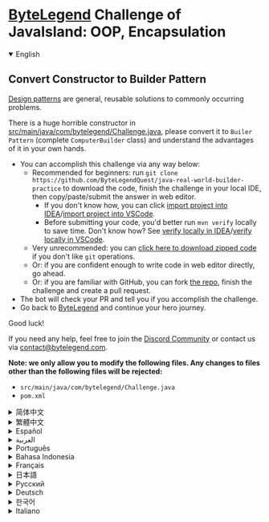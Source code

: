 # [ByteLegend](https://bytelegend.com) Challenge of JavaIsland: OOP, Encapsulation

<details open='true'>
<summary>English</summary>

## Convert Constructor to Builder Pattern

[Design patterns](https://en.wikipedia.org/wiki/Software_design_pattern) are general, reusable solutions to commonly occurring problems.

There is a huge horrible constructor in [src/main/java/com/bytelegend/Challenge.java](https://github.com/ByteLegendQuest/java-real-world-builder-practice/blob/main/src/main/java/com/bytelegend/Challenge.java), please convert it to `Builer Pattern` (complete `ComputerBuilder` class) and
understand the advantages of it in your own hands.

- You can accomplish this challenge via any way below:
  - Recommended for beginners: run `git clone https://github.com/ByteLegendQuest/java-real-world-builder-practice` to download the code,
    finish the challenge in your local IDE, then copy/paste/submit the answer in web editor.
    - If you don't know how, you can click [import project into IDEA](https://github.com/ByteLegendQuest/java-real-world-builder-practice/blob/main/docs/en/clone-and-import.md)/[import project into VSCode](https://github.com/ByteLegendQuest/java-real-world-builder-practice/blob/main/docs/en/clone-and-import-vscode.md).
    - Before submitting your code, you'd better run `mvn verify` locally to save time. Don't know how? See [verify locally in IDEA](https://github.com/ByteLegendQuest/java-real-world-builder-practice/blob/main/docs/en/run-mvn-verify-idea.md)/[verify locally in VSCode](https://github.com/ByteLegendQuest/java-real-world-builder-practice/blob/main/docs/en/run-mvn-verify-vscode.md).
  - Very unrecommended: you can [click here to download zipped code](https://codeload.github.com/ByteLegendQuest/java-real-world-builder-practice/zip/refs/heads/main) if you don't like `git` operations.
  - Or: if you are confident enough to write code in web editor directly, go ahead.
  - Or: if you are familiar with GitHub, you can fork [the repo](https://github.com/ByteLegendQuest/java-real-world-builder-practice), finish the challenge and create a pull request.
- The bot will check your PR and tell you if you accomplish the challenge.
- Go back to [ByteLegend](https://bytelegend.com) and continue your hero journey.

Good luck!

If you need any help, feel free to join the [Discord Community](https://discord.gg/35RreUUGWt) or contact us via [contact@bytelegend.com](mailto:contact@bytelegend.com).

**Note: we only allow you to modify the following files.
Any changes to files other than the following files will be rejected:**

- `src/main/java/com/bytelegend/Challenge.java`
- `pom.xml`

</details>

<details>
<summary>简体中文</summary>

## 使用真实世界中的<ruby>建造者模式<rt>Builder Pattern</rt></ruby>

`建造者模式`在真实世界中被广泛使用，[src/main/java/com/bytelegend/Challenge.java](https://github.com/ByteLegendQuest/java-real-world-builder-practice/blob/main/src/main/java/com/bytelegend/Challenge.java)中的`createPutObjectRequest`方法。

[设计模式](https://zh.wikipedia.org/wiki/%E8%AE%BE%E8%AE%A1%E6%A8%A1%E5%BC%8F_(%E8%AE%A1%E7%AE%97%E6%9C%BA)的出现是为了解决一些特定问题。

[src/main/java/com/bytelegend/Challenge.java](https://github.com/ByteLegendQuest/java-real-world-builder-practice/blob/main/src/main/java/com/bytelegend/Challenge.java)中现在包含一个巨大无比的构造器，请将其改写为建造者模式（完成`ComputerBuilder`类），在亲自动手实践的过程中体会一下建造者模式的好处。

- 你可以使用以下任意一种方法完成挑战：
  - 初学者推荐：运行`git clone https://git.bytelegend.com/ByteLegendQuest/java-real-world-builder-practice`将代码下载到本地，在本地使用IDE调试完成后复制到网页编辑器里提交。
    - 如果你不知道怎么做，可以点击[导入IDEA](https://github.com/ByteLegendQuest/java-real-world-builder-practice/blob/main/docs/zh_hans/clone-and-import.md)/[导入VSCode](https://github.com/ByteLegendQuest/java-real-world-builder-practice/blob/main/docs/zh_hans/clone-and-import-vscode.md)。
    - 在提交之前，你最好先在本地运行`mvn verify`验证一下答案，以节约时间。不知道如何做？请查看[在IDEA中本地验证](https://github.com/ByteLegendQuest/java-real-world-builder-practice/blob/main/docs/zh_hans/run-mvn-verify-idea.md)/[在VSCode中本地验证](https://github.com/ByteLegendQuest/java-real-world-builder-practice/blob/main/docs/zh_hans/run-mvn-verify-vscode.md)。
  - 非常不推荐：如果你实在不喜欢`git`命令行操作，你可以[点击这里直接下载打包好的代码](https://ghcodeload.bytelegend.com/ByteLegendQuest/java-real-world-builder-practice/zip/refs/heads/main)。
  - 或者：如果你非常自信不需要下载代码到本地调试，可以使用网页编辑器直接提交。
  - 或者：如果你对GitHub非常熟悉，你可以fork[这个仓库](https://github.com/ByteLegendQuest/java-real-world-builder-practice)、完成挑战后，创建一个Pull Request。
- 机器人将会检查你的答案，告诉你你是否通过了挑战。
- 回到[字节传说](https://bytelegend.com)，然后继续你的英雄旅程。

祝你好运！

如果你需要任何帮助，欢迎加入官方玩家QQ群（在[首页](https://bytelegend.com)右下角的`联系 & 关于`菜单里可以找到入群方式）或者[Discord社区](https://discord.gg/PvmqK3hF)，或email至[contact@bytelegend.com](mailto:contact@bytelegend.com)。

**注意：我们只允许您修改以下文件，任何对其他文件的修改都会被拒绝：**

- `src/main/java/com/bytelegend/Challenge.java`
- `pom.xml`

</details>

<details>
<summary>繁體中文</summary>

將構造函數轉換為生成器模式
-------------

[設計模式](https://en.wikipedia.org/wiki/Software_design_pattern)是針對常見問題的通用、可重用的解決方案。

在[src/main/java/com/bytelegend/Challenge.java](https://github.com/ByteLegendQuest/java-real-world-builder-practice/blob/main/src/main/java/com/bytelegend/Challenge.java)中有一個巨大的可怕的構造函數，請將其轉換為`Builer Pattern` （完整的`ComputerBuilder`類）並了解它的優點在你自己的手中。

-   您可以通過以下任何方式完成此挑戰：
    -   推薦給初學者：運行`git clone https://github.com/ByteLegendQuest/java-real-world-builder-practice`下載代碼，在本地 IDE 中完成挑戰，然後在網頁編輯器中復制/粘貼/提交答案.
        -   如果你不知道怎麼做，你可以點擊[import project into IDEA](https://github.com/ByteLegendQuest/java-real-world-builder-practice/blob/main/docs/en/clone-and-import.md) / [import project into VSCode](https://github.com/ByteLegendQuest/java-real-world-builder-practice/blob/main/docs/en/clone-and-import-vscode.md) 。
        -   在提交代碼之前，您最好在本地運行`mvn verify`以節省時間。不知道怎麼樣？請參閱[在 IDEA](https://github.com/ByteLegendQuest/java-real-world-builder-practice/blob/main/docs/en/run-mvn-verify-idea.md) [中進行本地驗證/在 VSCode 中進行本地驗證](https://github.com/ByteLegendQuest/java-real-world-builder-practice/blob/main/docs/en/run-mvn-verify-vscode.md)。
    -   非常不推薦：如果你不喜歡`git`操作，可以[點擊這裡下載壓縮代碼](https://codeload.github.com/ByteLegendQuest/java-real-world-builder-practice/zip/refs/heads/main)。
    -   或者：如果您有足夠的信心直接在 Web 編輯器中編寫代碼，請繼續。
    -   或者：如果你熟悉 GitHub，你可以 fork[倉庫](https://github.com/ByteLegendQuest/java-real-world-builder-practice)，完成挑戰並創建一個拉取請求。
-   機器人會檢查你的 PR 並告訴你是否完成了挑戰。
-   回到[ByteLegend](https://bytelegend.com)繼續你的英雄之旅。

祝你好運！

如果您需要任何幫助，請隨時加入[Discord 社區](https://discord.gg/35RreUUGWt)或通過[contact@bytelegend.com](mailto:contact@bytelegend.com)聯繫我們。

**注意：我們只允許您修改以下文件。對以下文件以外的文件的任何更改都將被拒絕：**

-   `src/main/java/com/bytelegend/Challenge.java`
-   `pom.xml`
</details>

<details>
<summary>Español</summary>

Convertir constructor en patrón constructor
-------------------------------------------

Los [patrones de diseño](https://en.wikipedia.org/wiki/Software_design_pattern) son soluciones generales y reutilizables para problemas comunes.

Hay un enorme y horrible constructor en [src/main/java/com/bytelegend/Challenge.java](https://github.com/ByteLegendQuest/java-real-world-builder-practice/blob/main/src/main/java/com/bytelegend/Challenge.java) , conviértalo a `Builer Pattern` (clase completa de `ComputerBuilder` ) y comprenda sus ventajas en sus propias manos.

-   Puede lograr este desafío de cualquier manera a continuación:
    -   Recomendado para principiantes: ejecute `git clone https://github.com/ByteLegendQuest/java-real-world-builder-practice` para descargar el código, termine el desafío en su IDE local, luego copie/pegue/envíe la respuesta en el editor web .
        -   Si no sabe cómo hacerlo, puede hacer clic en [importar proyecto a IDEA](https://github.com/ByteLegendQuest/java-real-world-builder-practice/blob/main/docs/en/clone-and-import.md) / [importar proyecto a VSCode](https://github.com/ByteLegendQuest/java-real-world-builder-practice/blob/main/docs/en/clone-and-import-vscode.md) .
        -   Antes de enviar su código, es mejor que ejecute `mvn verify` localmente para ahorrar tiempo. ¿No sabes cómo? Ver [verificar localmente en IDEA](https://github.com/ByteLegendQuest/java-real-world-builder-practice/blob/main/docs/en/run-mvn-verify-idea.md) / [verificar localmente en VSCode](https://github.com/ByteLegendQuest/java-real-world-builder-practice/blob/main/docs/en/run-mvn-verify-vscode.md) .
    -   Muy poco recomendado: puede [hacer clic aquí para descargar el código comprimido](https://codeload.github.com/ByteLegendQuest/java-real-world-builder-practice/zip/refs/heads/main) si no le gustan las operaciones de `git` .
    -   O: si tiene la confianza suficiente para escribir código en el editor web directamente, adelante.
    -   O: si está familiarizado con GitHub, puede bifurcar [el repositorio](https://github.com/ByteLegendQuest/java-real-world-builder-practice) , finalizar el desafío y crear una solicitud de extracción.
-   El bot verificará tu PR y te dirá si logras el desafío.
-   Regrese a [ByteLegend](https://bytelegend.com) y continúe su viaje de héroe.

¡Buena suerte!

Si necesita ayuda, no dude en unirse a la [comunidad de Discord](https://discord.gg/35RreUUGWt) o contáctenos a través de [contact@bytelegend.com](mailto:contact@bytelegend.com) .

**Nota: solo le permitimos modificar los siguientes archivos. Cualquier cambio en los archivos que no sean los siguientes archivos será rechazado:**

-   `src/main/java/com/bytelegend/Challenge.java`
-   `pom.xml`
</details>

<details>
<summary>العربية</summary>

تحويل منشئ إلى نموذج منشئ
-------------------------

[أنماط التصميم](https://en.wikipedia.org/wiki/Software_design_pattern) هي حلول عامة قابلة لإعادة الاستخدام للمشاكل الشائعة الحدوث.

يوجد مُنشئ فظيع ضخم في [src / main / java / com / bytelegend / Challenge.java](https://github.com/ByteLegendQuest/java-real-world-builder-practice/blob/main/src/main/java/com/bytelegend/Challenge.java) ، يرجى تحويله إلى `Builer Pattern` (فئة كاملة من مُنشئ `ComputerBuilder` ) وفهم مزاياها بين يديك.

-   يمكنك إنجاز هذا التحدي بأي طريقة أدناه:
    -   موصى به للمبتدئين: قم بتشغيل `git clone https://github.com/ByteLegendQuest/java-real-world-builder-practice` لتنزيل الكود ، وإنهاء التحدي في IDE المحلي الخاص بك ، ثم نسخ / لصق / إرسال الإجابة في محرر الويب .
        -   إذا كنت لا تعرف كيف يمكنك النقر فوق [استيراد مشروع إلى IDEA](https://github.com/ByteLegendQuest/java-real-world-builder-practice/blob/main/docs/en/clone-and-import.md) / [استيراد مشروع إلى VSCode](https://github.com/ByteLegendQuest/java-real-world-builder-practice/blob/main/docs/en/clone-and-import-vscode.md) .
        -   قبل إرسال التعليمات البرمجية الخاصة بك ، من الأفضل تشغيل `mvn verify` محليًا لتوفير الوقت. لا أعرف كيف؟ انظر [التحقق محليًا في IDEA](https://github.com/ByteLegendQuest/java-real-world-builder-practice/blob/main/docs/en/run-mvn-verify-idea.md) / [تحقق محليًا في VSCode](https://github.com/ByteLegendQuest/java-real-world-builder-practice/blob/main/docs/en/run-mvn-verify-vscode.md) .
    -   غير موصى به على الإطلاق: يمكنك [النقر هنا لتنزيل رمز مضغوط](https://codeload.github.com/ByteLegendQuest/java-real-world-builder-practice/zip/refs/heads/main) إذا كنت لا تحب عمليات `git` .
    -   أو: إذا كنت واثقًا بدرجة كافية من كتابة التعليمات البرمجية في محرر الويب مباشرةً ، فابدأ.
    -   أو: إذا كنت معتادًا على GitHub ، فيمكنك تفرع [الريبو](https://github.com/ByteLegendQuest/java-real-world-builder-practice) وإنهاء التحدي وإنشاء طلب سحب.
-   سيتحقق الروبوت من العلاقات العامة الخاصة بك ويخبرك إذا أنجزت التحدي.
-   ارجع إلى [ByteLegend وتابع](https://bytelegend.com) رحلة بطلك.

حظا طيبا وفقك الله!

إذا كنت بحاجة إلى أي مساعدة ، فلا تتردد في الانضمام إلى [مجتمع Discord](https://discord.gg/35RreUUGWt) أو الاتصال بنا عبر [contact@bytelegend.com](mailto:contact@bytelegend.com) .

**ملاحظة: نسمح لك فقط بتعديل الملفات التالية. سيتم رفض أي تغييرات يتم إجراؤها على الملفات بخلاف الملفات التالية:**

-   `src/main/java/com/bytelegend/Challenge.java`
-   `pom.xml`
</details>

<details>
<summary>Português</summary>

Converter construtor para padrão de construtor
----------------------------------------------

[Padrões de projeto](https://en.wikipedia.org/wiki/Software_design_pattern) são soluções gerais e reutilizáveis para problemas comuns.

Existe um construtor enorme e horrível em [src/main/java/com/bytelegend/Challenge.java](https://github.com/ByteLegendQuest/java-real-world-builder-practice/blob/main/src/main/java/com/bytelegend/Challenge.java) , por favor converta-o para `Builer Pattern` (classe `ComputerBuilder` completa) e entenda as vantagens dele em suas próprias mãos.

-   Você pode realizar esse desafio de qualquer maneira abaixo:
    -   Recomendado para iniciantes: execute `git clone https://github.com/ByteLegendQuest/java-real-world-builder-practice` para baixar o código, conclua o desafio em seu IDE local e copie/cole/envie a resposta no editor da web .
        -   Se você não sabe como, você pode clicar em [importar projeto para IDEA](https://github.com/ByteLegendQuest/java-real-world-builder-practice/blob/main/docs/en/clone-and-import.md) / [importar projeto para VSCode](https://github.com/ByteLegendQuest/java-real-world-builder-practice/blob/main/docs/en/clone-and-import-vscode.md) .
        -   Antes de enviar seu código, é melhor você executar `mvn verify` localmente para economizar tempo. Não sei como? Consulte [verificar localmente em IDEA](https://github.com/ByteLegendQuest/java-real-world-builder-practice/blob/main/docs/en/run-mvn-verify-idea.md) / [verificar localmente em VSCode](https://github.com/ByteLegendQuest/java-real-world-builder-practice/blob/main/docs/en/run-mvn-verify-vscode.md) .
    -   Muito não recomendado: você pode [clicar aqui para baixar o código zipado](https://codeload.github.com/ByteLegendQuest/java-real-world-builder-practice/zip/refs/heads/main) se não gostar das operações do `git` .
    -   Ou: se você estiver confiante o suficiente para escrever código diretamente no editor web, vá em frente.
    -   Ou: se você estiver familiarizado com o GitHub, você pode bifurcar [o repo](https://github.com/ByteLegendQuest/java-real-world-builder-practice) , finalizar o desafio e criar um pull request.
-   O bot verificará seu PR e informará se você cumpriu o desafio.
-   Volte para [ByteLegend](https://bytelegend.com) e continue sua jornada de herói.

Boa sorte!

Se precisar de ajuda, sinta-se à vontade para se juntar à [Comunidade Discord](https://discord.gg/35RreUUGWt) ou entre em contato conosco via [contact@bytelegend.com](mailto:contact@bytelegend.com) .

**Nota: só permitimos que você modifique os seguintes arquivos. Quaisquer alterações em arquivos que não sejam os arquivos a seguir serão rejeitadas:**

-   `src/main/java/com/bytelegend/Challenge.java`
-   `pom.xml`
</details>

<details>
<summary>Bahasa Indonesia</summary>

Konversikan Konstruktor ke Pola Pembangun
-----------------------------------------

[Pola desain](https://en.wikipedia.org/wiki/Software_design_pattern) adalah solusi umum yang dapat digunakan kembali untuk masalah yang sering terjadi.

Ada konstruktor besar yang mengerikan di [src/main/Java/com/bytelegend/Challenge.java](https://github.com/ByteLegendQuest/java-real-world-builder-practice/blob/main/src/main/java/com/bytelegend/Challenge.java) , harap ubah ke `Builer Pattern` (kelas `ComputerBuilder` lengkap) dan pahami kelebihannya di tangan Anda sendiri.

-   Anda dapat menyelesaikan tantangan ini melalui cara apa pun di bawah ini:
    -   Direkomendasikan untuk pemula: jalankan `git clone https://github.com/ByteLegendQuest/java-real-world-builder-practice` untuk mengunduh kode, selesaikan tantangan di IDE lokal Anda, lalu salin/tempel/kirim jawabannya di editor web .
        -   Jika Anda tidak tahu caranya, Anda bisa mengklik [import project into IDEA](https://github.com/ByteLegendQuest/java-real-world-builder-practice/blob/main/docs/en/clone-and-import.md) / [import project into VSCode](https://github.com/ByteLegendQuest/java-real-world-builder-practice/blob/main/docs/en/clone-and-import-vscode.md) .
        -   Sebelum mengirimkan kode Anda, Anda sebaiknya menjalankan `mvn verify` secara lokal untuk menghemat waktu. Tidak tahu bagaimana? Lihat [verifikasi secara lokal di IDEA](https://github.com/ByteLegendQuest/java-real-world-builder-practice/blob/main/docs/en/run-mvn-verify-idea.md) / [verifikasi secara lokal di VSCode](https://github.com/ByteLegendQuest/java-real-world-builder-practice/blob/main/docs/en/run-mvn-verify-vscode.md) .
    -   Sangat tidak direkomendasikan: Anda dapat [mengklik di sini untuk mengunduh kode zip](https://codeload.github.com/ByteLegendQuest/java-real-world-builder-practice/zip/refs/heads/main) jika Anda tidak menyukai operasi `git` .
    -   Atau: jika Anda cukup percaya diri untuk menulis kode di editor web secara langsung, silakan.
    -   Atau: jika Anda terbiasa dengan GitHub, Anda dapat melakukan fork [repo](https://github.com/ByteLegendQuest/java-real-world-builder-practice) , menyelesaikan tantangan, dan membuat permintaan tarik.
-   Bot akan memeriksa PR Anda dan memberi tahu Anda jika Anda menyelesaikan tantangan.
-   Kembali ke [ByteLegend](https://bytelegend.com) dan lanjutkan perjalanan pahlawan Anda.

Semoga berhasil!

Jika Anda memerlukan bantuan, jangan ragu untuk bergabung dengan [Komunitas Discord](https://discord.gg/35RreUUGWt) atau hubungi kami melalui [contact@bytelegend.com](mailto:contact@bytelegend.com) .

**Catatan: kami hanya mengizinkan Anda untuk mengubah file berikut. Setiap perubahan pada file selain file berikut akan ditolak:**

-   `src/main/java/com/bytelegend/Challenge.java`
-   `pom.xml`
</details>

<details>
<summary>Français</summary>

Convertir le constructeur en modèle de constructeur
---------------------------------------------------

Les [modèles de conception](https://en.wikipedia.org/wiki/Software_design_pattern) sont des solutions générales et réutilisables à des problèmes courants.

Il y a un énorme constructeur horrible dans [src/main/java/com/bytelegend/Challenge.java](https://github.com/ByteLegendQuest/java-real-world-builder-practice/blob/main/src/main/java/com/bytelegend/Challenge.java) , veuillez le convertir en `Builer Pattern` (classe `ComputerBuilder` complète) et en comprendre les avantages entre vos propres mains.

-   Vous pouvez accomplir ce défi de n'importe quelle manière ci-dessous:
    -   Recommandé pour les débutants : exécutez `git clone https://github.com/ByteLegendQuest/java-real-world-builder-practice` pour télécharger le code, terminez le défi dans votre IDE local, puis copiez/collez/soumettez la réponse dans l'éditeur Web .
        -   Si vous ne savez pas comment, vous pouvez cliquer sur [importer le projet dans IDEA](https://github.com/ByteLegendQuest/java-real-world-builder-practice/blob/main/docs/en/clone-and-import.md) / [importer le projet dans VSCode](https://github.com/ByteLegendQuest/java-real-world-builder-practice/blob/main/docs/en/clone-and-import-vscode.md) .
        -   Avant de soumettre votre code, vous feriez mieux d'exécuter `mvn verify` localement pour gagner du temps. Vous ne savez pas comment ? Voir [vérifier localement dans IDEA](https://github.com/ByteLegendQuest/java-real-world-builder-practice/blob/main/docs/en/run-mvn-verify-idea.md) / [vérifier localement dans VSCode](https://github.com/ByteLegendQuest/java-real-world-builder-practice/blob/main/docs/en/run-mvn-verify-vscode.md) .
    -   Très déconseillé : vous pouvez [cliquer ici pour télécharger le code compressé](https://codeload.github.com/ByteLegendQuest/java-real-world-builder-practice/zip/refs/heads/main) si vous n'aimez pas les opérations `git` .
    -   Ou : si vous êtes suffisamment confiant pour écrire du code directement dans l'éditeur Web, continuez.
    -   Ou : si vous êtes familier avec GitHub, vous pouvez forker [le dépôt](https://github.com/ByteLegendQuest/java-real-world-builder-practice) , terminer le défi et créer une demande d'extraction.
-   Le bot vérifiera votre PR et vous dira si vous accomplissez le défi.
-   Retournez à [ByteLegend](https://bytelegend.com) et continuez votre voyage de héros.

Bonne chance!

Si vous avez besoin d'aide, n'hésitez pas à rejoindre la [communauté Discord](https://discord.gg/35RreUUGWt) ou à nous contacter via [contact@bytelegend.com](mailto:contact@bytelegend.com) .

**Remarque : nous vous autorisons uniquement à modifier les fichiers suivants. Toute modification de fichiers autres que les fichiers suivants sera rejetée :**

-   `src/main/java/com/bytelegend/Challenge.java`
-   `pom.xml`
</details>

<details>
<summary>日本語</summary>

コンストラクターをビルダーパターンに変換する
----------------------

[デザインパターン](https://en.wikipedia.org/wiki/Software_design_pattern)は、一般的に発生する問題に対する一般的な再利用可能なソリューションです。

[src / main / java / com / bytelegend / Challenge.java](https://github.com/ByteLegendQuest/java-real-world-builder-practice/blob/main/src/main/java/com/bytelegend/Challenge.java)には巨大な恐ろしいコンストラクタがあります。それを`Builer Pattern` （完全な`ComputerBuilder`クラス）に変換して、自分の手でその利点を理解してください。

-   この課題は、以下のいずれかの方法で達成できます。
    -   初心者に推奨： `git clone https://github.com/ByteLegendQuest/java-real-world-builder-practice`を実行してコードをダウンロードし、ローカルIDEでチャレンジを終了してから、Webエディターで回答をコピー/貼り付け/送信します。
        -   方法がわからない場合は、\[ [プロジェクトをIDEAにインポート](https://github.com/ByteLegendQuest/java-real-world-builder-practice/blob/main/docs/en/clone-and-import.md)\]/\[ [プロジェクトをVSCodeにインポート](https://github.com/ByteLegendQuest/java-real-world-builder-practice/blob/main/docs/en/clone-and-import-vscode.md)\]をクリックできます。
        -   コードを送信する前に、時間を節約するためにローカルで`mvn verify`実行することをお勧めします。方法がわかりませんか？ [IDEAでローカルに](https://github.com/ByteLegendQuest/java-real-world-builder-practice/blob/main/docs/en/run-mvn-verify-idea.md)[検証する/VSCodeでローカルに](https://github.com/ByteLegendQuest/java-real-world-builder-practice/blob/main/docs/en/run-mvn-verify-vscode.md)検証するを参照してください。
    -   非常に推奨されていません`git`操作が気に入らない場合は、 [ここをクリックしてzipコードをダウンロード](https://codeload.github.com/ByteLegendQuest/java-real-world-builder-practice/zip/refs/heads/main)できます。
    -   または：Webエディターで直接コードを記述できる自信がある場合は、先に進んでください。
    -   または：GitHubに精通している場合は[、リポジトリ](https://github.com/ByteLegendQuest/java-real-world-builder-practice)をフォークしてチャレンジを終了し、プルリクエストを作成できます。
-   ボットはPRをチェックし、チャレンジを達成したかどうかを通知します。
-   [ByteLegend](https://bytelegend.com)に戻り、ヒーローの旅を続けてください。

幸運を！

ヘルプが必要な場合は、 [Discordコミュニティ](https://discord.gg/35RreUUGWt)に参加するか、contact [@bytelegend.com](mailto:contact@bytelegend.com)からお問い合わせください。

**注：変更できるのは次のファイルのみです。次のファイル以外のファイルへの変更は拒否されます。**

-   `src/main/java/com/bytelegend/Challenge.java`
-   `pom.xml`
</details>

<details>
<summary>Русский</summary>

Преобразование конструктора в шаблон построителя
------------------------------------------------

[Шаблоны проектирования](https://en.wikipedia.org/wiki/Software_design_pattern) — это общие, многократно используемые решения часто возникающих проблем.

В [src/main/java/com/bytelegend/Challenge.java](https://github.com/ByteLegendQuest/java-real-world-builder-practice/blob/main/src/main/java/com/bytelegend/Challenge.java) есть огромный ужасный конструктор, пожалуйста, преобразуйте его в `Builer Pattern` (полный класс `ComputerBuilder` ) и поймите его преимущества своими руками.

-   Вы можете выполнить эту задачу любым способом, указанным ниже:
    -   Рекомендуется для начинающих: запустите `git clone https://github.com/ByteLegendQuest/java-real-world-builder-practice` , чтобы загрузить код, завершите задание в локальной среде IDE, затем скопируйте/вставьте/отправьте ответ в веб-редакторе. .
        -   Если вы не знаете как, вы можете нажать [импортировать проект в IDEA](https://github.com/ByteLegendQuest/java-real-world-builder-practice/blob/main/docs/en/clone-and-import.md) / [импортировать проект в VSCode](https://github.com/ByteLegendQuest/java-real-world-builder-practice/blob/main/docs/en/clone-and-import-vscode.md) .
        -   Перед отправкой кода вам лучше запустить `mvn verify` локально, чтобы сэкономить время. Не знаете как? См. « [Проверить локально в IDEA](https://github.com/ByteLegendQuest/java-real-world-builder-practice/blob/main/docs/en/run-mvn-verify-idea.md) / [проверить локально в VSCode»](https://github.com/ByteLegendQuest/java-real-world-builder-practice/blob/main/docs/en/run-mvn-verify-vscode.md) .
    -   Крайне не рекомендуется: вы можете [нажать здесь, чтобы загрузить заархивированный код](https://codeload.github.com/ByteLegendQuest/java-real-world-builder-practice/zip/refs/heads/main) , если вам не нравятся операции `git` .
    -   Или: если вы достаточно уверены, чтобы писать код напрямую в веб-редакторе, вперед.
    -   Или: если вы знакомы с GitHub, вы можете разветвить [репозиторий](https://github.com/ByteLegendQuest/java-real-world-builder-practice) , выполнить задание и создать запрос на включение.
-   Бот проверит ваш PR и сообщит, выполнили ли вы задание.
-   Вернитесь в [ByteLegend](https://bytelegend.com) и продолжайте свое героическое путешествие.

Удачи!

Если вам нужна помощь, присоединяйтесь к [сообществу Discord](https://discord.gg/35RreUUGWt) или свяжитесь с нами по [адресу contact@bytelegend.com](mailto:contact@bytelegend.com) .

**Примечание: мы разрешаем вам изменять только следующие файлы. Любые изменения в файлах, кроме следующих файлов, будут отклонены:**

-   `src/main/java/com/bytelegend/Challenge.java`
-   `pom.xml`
</details>

<details>
<summary>Deutsch</summary>

Konvertieren Sie den Konstruktor in das Builder-Muster
------------------------------------------------------

[Entwurfsmuster](https://en.wikipedia.org/wiki/Software_design_pattern) sind allgemeine, wiederverwendbare Lösungen für häufig auftretende Probleme.

Es gibt einen riesigen schrecklichen Konstruktor in [src/main/java/com/bytelegend/Challenge.java](https://github.com/ByteLegendQuest/java-real-world-builder-practice/blob/main/src/main/java/com/bytelegend/Challenge.java) , konvertieren Sie ihn bitte in ein `Builer Pattern` (vollständige `ComputerBuilder` -Klasse) und verstehen Sie die Vorteile davon in Ihren eigenen Händen.

-   Sie können diese Herausforderung auf eine der folgenden Arten meistern:
    -   Empfohlen für Anfänger: Führen Sie `git clone https://github.com/ByteLegendQuest/java-real-world-builder-practice` aus, um den Code herunterzuladen, beenden Sie die Herausforderung in Ihrer lokalen IDE und kopieren/fügen Sie dann die Antwort im Web-Editor ein/übermitteln Sie sie .
        -   Wenn Sie nicht wissen wie, können Sie auf [Projekt in IDEA](https://github.com/ByteLegendQuest/java-real-world-builder-practice/blob/main/docs/en/clone-and-import.md) [importieren / Projekt in VSCode importieren klicken](https://github.com/ByteLegendQuest/java-real-world-builder-practice/blob/main/docs/en/clone-and-import-vscode.md) .
        -   Bevor Sie Ihren Code einreichen, sollten Sie `mvn verify` besser lokal ausführen, um Zeit zu sparen. Sie wissen nicht wie? Siehe [Lokal verifizieren in IDEA](https://github.com/ByteLegendQuest/java-real-world-builder-practice/blob/main/docs/en/run-mvn-verify-idea.md) / [Lokal verifizieren in VSCode](https://github.com/ByteLegendQuest/java-real-world-builder-practice/blob/main/docs/en/run-mvn-verify-vscode.md) .
    -   Sehr nicht zu empfehlen: Sie können [hier klicken, um den gezippten Code herunterzuladen,](https://codeload.github.com/ByteLegendQuest/java-real-world-builder-practice/zip/refs/heads/main) wenn Sie `git` -Operationen nicht mögen.
    -   Oder: Wenn Sie sicher genug sind, Code direkt im Web-Editor zu schreiben, fahren Sie fort.
    -   Oder: Wenn Sie sich mit GitHub auskennen, können Sie [das Repo forken](https://github.com/ByteLegendQuest/java-real-world-builder-practice) , die Challenge beenden und einen Pull-Request erstellen.
-   Der Bot überprüft Ihre PR und teilt Ihnen mit, ob Sie die Herausforderung meistern.
-   Gehen Sie zurück zu [ByteLegend](https://bytelegend.com) und setzen Sie Ihre Heldenreise fort.

Viel Glück!

Wenn Sie Hilfe benötigen, können Sie sich gerne der [Discord Community](https://discord.gg/35RreUUGWt) anschließen oder uns über [contact@bytelegend.com kontaktieren](mailto:contact@bytelegend.com) .

**Hinweis: Wir erlauben Ihnen nur, die folgenden Dateien zu ändern. Alle Änderungen an anderen Dateien als den folgenden Dateien werden abgelehnt:**

-   `src/main/java/com/bytelegend/Challenge.java`
-   `pom.xml`
</details>

<details>
<summary>한국어</summary>

생성자를 빌더 패턴으로 변환
---------------

[디자인 패턴](https://en.wikipedia.org/wiki/Software_design_pattern) 은 일반적으로 발생하는 문제에 대한 일반적이고 재사용 가능한 솔루션입니다.

[src/main/java/com/bytelegend/Challenge.java](https://github.com/ByteLegendQuest/java-real-world-builder-practice/blob/main/src/main/java/com/bytelegend/Challenge.java) 에 거대한 생성자가 있습니다. 이를 `Builer Pattern` (완전한 `ComputerBuilder` 클래스)으로 변환하고 그 이점을 직접 이해하십시오.

-   아래 방법을 통해 이 챌린지를 완료할 수 있습니다.
    -   초보자를 위한 권장 사항: `git clone https://github.com/ByteLegendQuest/java-real-world-builder-practice` 를 실행하여 코드를 다운로드하고 로컬 IDE에서 챌린지를 완료한 다음 웹 편집기에서 답변을 복사/붙여넣기/제출하십시오. .
        -   방법을 모르는 경우 [프로젝트를 IDEA로](https://github.com/ByteLegendQuest/java-real-world-builder-practice/blob/main/docs/en/clone-and-import.md) [가져오기 / 프로젝트를 VSCode로 가져](https://github.com/ByteLegendQuest/java-real-world-builder-practice/blob/main/docs/en/clone-and-import-vscode.md) 오기를 클릭할 수 있습니다.
        -   코드를 제출하기 전에 시간을 절약하기 위해 로컬에서 `mvn verify` 를 실행하는 것이 좋습니다. 방법을 모르십니까? [IDEA에서 로컬로](https://github.com/ByteLegendQuest/java-real-world-builder-practice/blob/main/docs/en/run-mvn-verify-idea.md) [확인/VSCode에서 로컬로](https://github.com/ByteLegendQuest/java-real-world-builder-practice/blob/main/docs/en/run-mvn-verify-vscode.md) 확인을 참조하세요.
    -   매우 권장하지 않음: `git` 작업이 마음에 들지 않으면 [여기를 클릭하여 압축 코드를 다운로드](https://codeload.github.com/ByteLegendQuest/java-real-world-builder-practice/zip/refs/heads/main) 할 수 있습니다.
    -   또는 웹 편집기에서 직접 코드를 작성할 만큼 자신이 있다면 계속 진행하십시오.
    -   또는 GitHub에 익숙하다면 리포지토리를 분기 [하고](https://github.com/ByteLegendQuest/java-real-world-builder-practice) 챌린지를 완료하고 풀 요청을 생성할 수 있습니다.
-   봇은 PR을 확인하고 도전 과제를 달성했는지 알려줍니다.
-   [ByteLegend](https://bytelegend.com) 로 돌아가 영웅 여정을 계속하세요.

행운을 빕니다!

도움이 필요하면 언제든지 [Discord 커뮤니티](https://discord.gg/35RreUUGWt) 에 가입하거나 [contact@bytelegend.com](mailto:contact@bytelegend.com) 을 통해 문의하세요.

**참고: 다음 파일만 수정할 수 있습니다. 다음 파일 이외의 파일에 대한 변경 사항은 거부됩니다.**

-   `src/main/java/com/bytelegend/Challenge.java`
-   `pom.xml`
</details>

<details>
<summary>Italiano</summary>

Converti Costruttore in Pattern Builder
---------------------------------------

I [modelli di progettazione](https://en.wikipedia.org/wiki/Software_design_pattern) sono soluzioni generali e riutilizzabili a problemi che si verificano comunemente.

C'è un enorme orribile costruttore in [src/main/java/com/bytelegend/Challenge.java](https://github.com/ByteLegendQuest/java-real-world-builder-practice/blob/main/src/main/java/com/bytelegend/Challenge.java) , convertilo in `Builer Pattern` (classe completa di `ComputerBuilder` ) e comprendine i vantaggi nelle tue mani.

-   Puoi portare a termine questa sfida in qualsiasi modo di seguito:
    -   Consigliato per i principianti: esegui `git clone https://github.com/ByteLegendQuest/java-real-world-builder-practice` per scaricare il codice, completa la sfida nel tuo IDE locale, quindi copia/incolla/invia la risposta nell'editor web .
        -   Se non sai come fare, puoi fare clic su [importa progetto in IDEA](https://github.com/ByteLegendQuest/java-real-world-builder-practice/blob/main/docs/en/clone-and-import.md) / [importa progetto in VSCode](https://github.com/ByteLegendQuest/java-real-world-builder-practice/blob/main/docs/en/clone-and-import-vscode.md) .
        -   Prima di inviare il codice, è meglio eseguire `mvn verify` in locale per risparmiare tempo. Non sai come? Vedere [verifica in locale in IDEA](https://github.com/ByteLegendQuest/java-real-world-builder-practice/blob/main/docs/en/run-mvn-verify-idea.md) / [verifica in locale in VSCode](https://github.com/ByteLegendQuest/java-real-world-builder-practice/blob/main/docs/en/run-mvn-verify-vscode.md) .
    -   Molto sconsigliato: puoi fare [clic qui per scaricare il codice zippato](https://codeload.github.com/ByteLegendQuest/java-real-world-builder-practice/zip/refs/heads/main) se non ti piacciono le operazioni `git` .
    -   Oppure: se sei abbastanza sicuro da scrivere il codice direttamente nell'editor web, vai avanti.
    -   Oppure: se hai familiarità con GitHub, puoi eseguire il fork [del repository](https://github.com/ByteLegendQuest/java-real-world-builder-practice) , completare la sfida e creare una richiesta pull.
-   Il bot controllerà il tuo PR e ti dirà se hai superato la sfida.
-   Torna a [ByteLegend](https://bytelegend.com) e continua il tuo viaggio da eroe.

In bocca al lupo!

Se hai bisogno di aiuto, non esitare a unirti alla [community di Discord](https://discord.gg/35RreUUGWt) o contattaci tramite [contact@bytelegend.com](mailto:contact@bytelegend.com) .

**Nota: ti permettiamo solo di modificare i seguenti file. Eventuali modifiche ai file diversi dai seguenti file verranno rifiutate:**

-   `src/main/java/com/bytelegend/Challenge.java`
-   `pom.xml`
</details>
